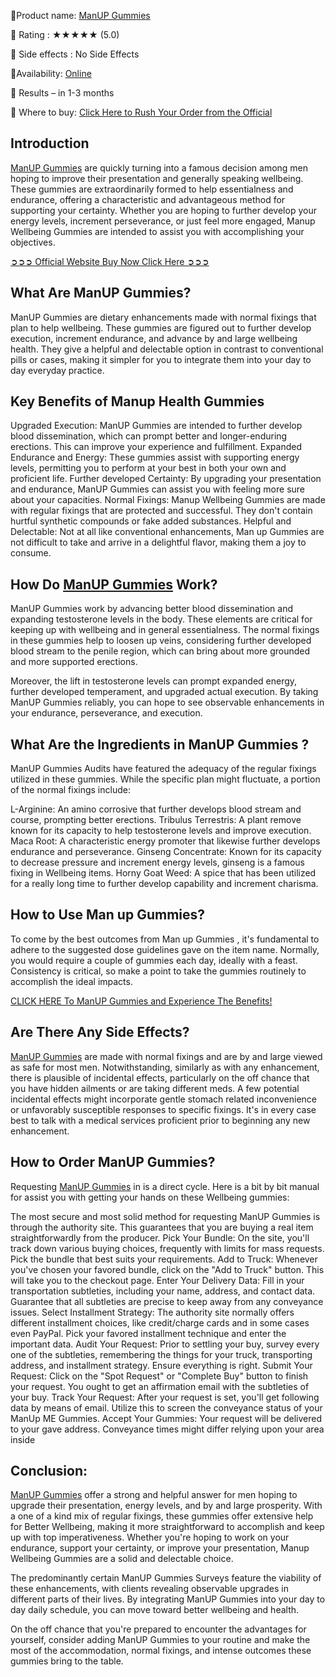 📣Product name: [ManUP Gummies](https://supplementcarts.com/manup-gummies-official/)

📣 Rating : ★★★★★ (5.0)

📣 Side effects : No Side Effects

📣Availability: [Online](https://supplementcarts.com/manup-gummies-official/)

📣 Results – in 1-3 months

📣 Where to buy: [Click Here to Rush Your Order from the Official](https://supplementcarts.com/manup-gummies-official/)

## Introduction

[ManUP Gummies](https://supplementcarts.com/manup-gummies-official/) are quickly turning into a famous decision among men hoping to improve their presentation and generally speaking wellbeing. These gummies are extraordinarily formed to help essentialness and endurance, offering a characteristic and advantageous method for supporting your certainty. Whether you are hoping to further develop your energy levels, increment perseverance, or just feel more engaged, Manup Wellbeing Gummies are intended to assist you with accomplishing your objectives.

[➲➲➲ Official Website Buy Now Click Here ➲➲➲](https://supplementcarts.com/manup-gummies-official/)


## What Are ManUP Gummies?

ManUP Gummies are dietary enhancements made with normal fixings that plan to help wellbeing. These gummies are figured out to further develop execution, increment endurance, and advance by and large wellbeing health. They give a helpful and delectable option in contrast to conventional pills or cases, making it simpler for you to integrate them into your day to day everyday practice.

## Key Benefits of Manup Health Gummies

Upgraded Execution: ManUP Gummies are intended to further develop blood dissemination, which can prompt better and longer-enduring erections. This can improve your experience and fulfillment.
Expanded Endurance and Energy: These gummies assist with supporting energy levels, permitting you to perform at your best in both your own and proficient life.
Further developed Certainty: By upgrading your presentation and endurance, ManUP Gummies can assist you with feeling more sure about your capacities.
Normal Fixings: Manup Wellbeing Gummies are made with regular fixings that are protected and successful. They don't contain hurtful synthetic compounds or fake added substances.
Helpful and Delectable: Not at all like conventional enhancements, Man up Gummies are not difficult to take and arrive in a delightful flavor, making them a joy to consume.

## How Do [ManUP Gummies](https://supplementcarts.com/manup-gummies-official/) Work?

ManUP Gummies work by advancing better blood dissemination and expanding testosterone levels in the body. These elements are critical for keeping up with wellbeing and in general essentialness. The normal fixings in these gummies help to loosen up veins, considering further developed blood stream to the penile region, which can bring about more grounded and more supported erections.

Moreover, the lift in testosterone levels can prompt expanded energy, further developed temperament, and upgraded actual execution. By taking ManUP Gummies reliably, you can hope to see observable enhancements in your endurance, perseverance, and execution.

## What Are the Ingredients in ManUP Gummies  ?

ManUP Gummies Audits have featured the adequacy of the regular fixings utilized in these gummies. While the specific plan might fluctuate, a portion of the normal fixings include:

L-Arginine: An amino corrosive that further develops blood stream and course, prompting better erections.
Tribulus Terrestris: A plant remove known for its capacity to help testosterone levels and improve execution.
Maca Root: A characteristic energy promoter that likewise further develops endurance and perseverance.
Ginseng Concentrate: Known for its capacity to decrease pressure and increment energy levels, ginseng is a famous fixing in Wellbeing items.
Horny Goat Weed: A spice that has been utilized for a really long time to further develop capability and increment charisma.


## How to Use Man up Gummies?

To come by the best outcomes from Man up Gummies , it's fundamental to adhere to the suggested dose guidelines gave on the item name. Normally, you would require a couple of gummies each day, ideally with a feast. Consistency is critical, so make a point to take the gummies routinely to accomplish the ideal impacts.

[CLICK HERE To ManUP Gummies and Experience The Benefits!](https://supplementcarts.com/manup-gummies-official/)


## Are There Any Side Effects?

[ManUP Gummies](https://supplementcarts.com/manup-gummies-official/) are made with normal fixings and are by and large viewed as safe for most men. Notwithstanding, similarly as with any enhancement, there is plausible of incidental effects, particularly on the off chance that you have hidden ailments or are taking different meds. A few potential incidental effects might incorporate gentle stomach related inconvenience or unfavorably susceptible responses to specific fixings. It's in every case best to talk with a medical services proficient prior to beginning any new enhancement.

## How to Order ManUP Gummies?

Requesting [ManUP Gummies](https://supplementcarts.com/manup-gummies-official/) in is a direct cycle. Here is a bit by bit manual for assist you with getting your hands on these Wellbeing gummies:

The most secure and most solid method for requesting ManUP Gummies is through the authority site. This guarantees that you are buying a real item straightforwardly from the producer.
Pick Your Bundle:
On the site, you'll track down various buying choices, frequently with limits for mass requests. Pick the bundle that best suits your requirements.
Add to Truck:
Whenever you've chosen your favored bundle, click on the "Add to Truck" button. This will take you to the checkout page.
Enter Your Delivery Data:
Fill in your transportation subtleties, including your name, address, and contact data. Guarantee that all subtleties are precise to keep away from any conveyance issues.
Select Installment Strategy:
The authority site normally offers different installment choices, like credit/charge cards and in some cases even PayPal. Pick your favored installment technique and enter the important data.
Audit Your Request:
Prior to settling your buy, survey every one of the subtleties, remembering the things for your truck, transporting address, and installment strategy. Ensure everything is right.
Submit Your Request:
Click on the "Spot Request" or "Complete Buy" button to finish your request. You ought to get an affirmation email with the subtleties of your buy.
Track Your Request:
After your request is set, you'll get following data by means of email. Utilize this to screen the conveyance status of your ManUp ME Gummies.
Accept Your Gummies:
Your request will be delivered to your gave address. Conveyance times might differ relying upon your area inside

## Conclusion:

[ManUP Gummies](https://supplementcarts.com/manup-gummies-official/) offer a strong and helpful answer for men hoping to upgrade their presentation, energy levels, and by and large prosperity. With a one of a kind mix of regular fixings, these gummies offer extensive help for Better Wellbeing, making it more straightforward to accomplish and keep up with top imperativeness. Whether you're hoping to work on your endurance, support your certainty, or improve your presentation, Manup Wellbeing Gummies are a solid and delectable choice.

The predominantly certain ManUP Gummies Surveys feature the viability of these enhancements, with clients revealing observable upgrades in different parts of their lives. By integrating ManUP Gummies into your day to day daily schedule, you can move toward better wellbeing and health.

On the off chance that you're prepared to encounter the advantages for yourself, consider adding ManUP Gummies to your routine and make the most of the accommodation, normal fixings, and intense outcomes these gummies bring to the table.
